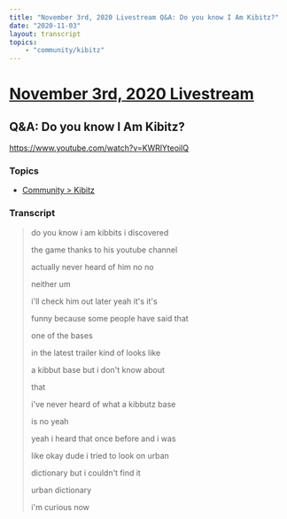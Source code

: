 ```yaml
---
title: "November 3rd, 2020 Livestream Q&A: Do you know I Am Kibitz?"
date: "2020-11-03"
layout: transcript
topics:
    - "community/kibitz"
---
```

# [November 3rd, 2020 Livestream](../2020-11-03.md)
## Q&A: Do you know I Am Kibitz?
https://www.youtube.com/watch?v=KWRlYteoilQ

### Topics
* [Community > Kibitz](../topics/community/kibitz.md)

### Transcript

> do you know i am kibbits i discovered
>
> the game thanks to his youtube channel
>
> actually never heard of him no no
>
> neither um
>
> i'll check him out later yeah it's it's
>
> funny because some people have said that
>
> one of the bases
>
> in the latest trailer kind of looks like
>
> a kibbut base but i don't know about
>
> that
>
> i've never heard of what a kibbutz base
>
> is no yeah
>
> yeah i heard that once before and i was
>
> like okay dude i tried to look on urban
>
> dictionary but i couldn't find it
>
> urban dictionary
>
> i'm curious now
